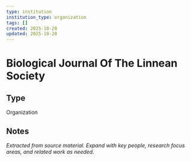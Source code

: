 ```yaml
---
type: institution
institution_type: organization
tags: []
created: 2025-10-20
updated: 2025-10-20
---
```


# Biological Journal Of The Linnean Society

## Type

Organization

## Notes

*Extracted from source material. Expand with key people, research focus areas, and related work as needed.*
